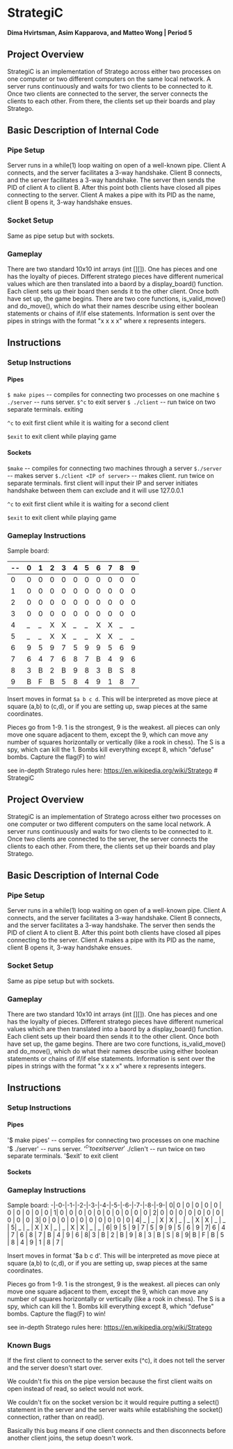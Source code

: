 # StrategiC
#### Dima Hvirtsman, Asim Kapparova, and Matteo Wong | Period 5

## Project Overview


StrategiC is an implementation of Stratego across either two processes on one computer or two different computers on the same local network. A server runs continuously and waits for two clients to be connected to it. Once two clients are connected to the server, the server connects the clients to each other. From there, the clients set up their boards and play Stratego.

## Basic Description of Internal Code

### Pipe Setup
Server runs in a while(1) loop waiting on open of a well-known pipe. Client A connects, and the server facilitates a 3-way handshake. Client B connects, and the server facilitates a 3-way handshake. The server then sends the PID of client A to  client B. After this point both clients have closed all pipes connecting to the server. Client A makes a pipe with its PID as the name, client B opens it, 3-way handshake ensues.

### Socket Setup
Same as pipe setup but with sockets.

### Gameplay
There are two standard 10x10 int arrays (int [][]). One has pieces and one has the loyalty of pieces. Different stratego pieces have different numerical values which are then translated into a baord by a display_board() function. Each client sets up their board then sends it to the other client. Once both have set up, the game begins. There are two core functions, is_valid_move() and do_move(), which do what their names describe using either boolean statements or chains of if/if else statements. Information is sent over the pipes in strings with the format "x x x x" where x represents integers.


## Instructions

### Setup Instructions

#### Pipes

`$ make pipes` -- compiles for connecting two processes on one machine
`$ ./server` -- runs server. `$^c` to exit server
`$ ./client` -- run twice on two separate terminals. 
exiting

`^c` to exit first client while it is waiting for a second client

`$exit` to exit client while playing game


#### Sockets

`$make` -- compiles for connecting two machines through a server
`$./server` -- makes server
`$./client <IP of server>` -- makes client. run twice on separate terminals. first client will input their IP and server initiates handshake between them
can exclude <IP of server> and it will use 127.0.0.1

`^c` to exit first client while it is waiting for a second client

`$exit` to exit client while playing game

### Gameplay Instructions

Sample board: 

-- | 0 | 1 | 2 | 3 | 4 | 5 | 6 | 7 | 8 | 9 |
---|---|---|---|---|---|---|---|---|---|---|
0| 0 | 0 | 0 | 0 | 0 | 0 | 0 | 0 | 0 | 0 | 
1| 0 | 0 | 0 | 0 | 0 | 0 | 0 | 0 | 0 | 0 | 
2| 0 | 0 | 0 | 0 | 0 | 0 | 0 | 0 | 0 | 0 | 
3| 0 | 0 | 0 | 0 | 0 | 0 | 0 | 0 | 0 | 0 | 
4| _ | _ | X | X | _ | _ | X | X | _ | _ | 
5| _ | _ | X | X | _ | _ | X | X | _ | _ | 
6| 9 | 5 | 9 | 7 | 5 | 9 | 9 | 5 | 6 | 9 | 
7| 6 | 4 | 7 | 6 | 8 | 7 | B | 4 | 9 | 6 | 
8| 3 | B | 2 | B | 9 | 8 | 3 | B | S | 8 | 
9| B | F | B | 5 | 8 | 4 | 9 | 1 | 8 | 7 | 



Insert moves in format `$a b c d`. This will be interpreted as move piece at square (a,b) to (c,d), or if you are setting up, swap pieces at the same coordinates.

Pieces go from 1-9. 1 is the strongest, 9 is the weakest. all pieces can only move one square adjacent to them, except the 9, which can move any number of squares horizontally or vertically (like a rook in chess).
The S is a spy, which can kill the 1.
Bombs kill everything except 8, which "defuse" bombs.
Capture the flag(F) to win!

see in-depth Stratego rules here: https://en.wikipedia.org/wiki/Stratego # StrategiC


## Project Overview

StrategiC is an implementation of Stratego across either two processes on one computer or two different computers on the same local network. A server runs continuously and waits for two clients to be connected to it. Once two clients are connected to the server, the server connects the clients to each other. From there, the clients set up their boards and play Stratego.

## Basic Description of Internal Code

### Pipe Setup
Server runs in a while(1) loop waiting on open of a well-known pipe. Client A connects, and the server facilitates a 3-way handshake. Client B connects, and the server facilitates a 3-way handshake. The server then sends the PID of client A to  client B. After this point both clients have closed all pipes connecting to the server. Client A makes a pipe with its PID as the name, client B opens it, 3-way handshake ensues.

### Socket Setup
Same as pipe setup but with sockets.

### Gameplay
There are two standard 10x10 int arrays (int [][]). One has pieces and one has the loyalty of pieces. Different stratego pieces have different numerical values which are then translated into a baord by a display_board() function. Each client sets up their board then sends it to the other client. Once both have set up, the game begins. There are two core functions, is_valid_move() and do_move(), which do what their names describe using either boolean statements or chains of if/if else statements. Information is sent over the pipes in strings with the format "x x x x" where x represents integers.


## Instructions

### Setup Instructions

#### Pipes

'$ make pipes' -- compiles for connecting two processes on one machine
'$ ./server' -- runs server. '$^c' to exit server
'$ ./clien't -- run twice on two separate terminals. '$exit' to exit client


#### Sockets


### Gameplay Instructions

Sample board:
-|-0-|-1-|-2-|-3-|-4-|-5-|-6-|-7-|-8-|-9-|
0| 0 | 0 | 0 | 0 | 0 | 0 | 0 | 0 | 0 | 0 | 
1| 0 | 0 | 0 | 0 | 0 | 0 | 0 | 0 | 0 | 0 | 
2| 0 | 0 | 0 | 0 | 0 | 0 | 0 | 0 | 0 | 0 | 
3| 0 | 0 | 0 | 0 | 0 | 0 | 0 | 0 | 0 | 0 | 
4| _ | _ | X | X | _ | _ | X | X | _ | _ | 
5| _ | _ | X | X | _ | _ | X | X | _ | _ | 
6| 9 | 5 | 9 | 7 | 5 | 9 | 9 | 5 | 6 | 9 | 
7| 6 | 4 | 7 | 6 | 8 | 7 | B | 4 | 9 | 6 | 
8| 3 | B | 2 | B | 9 | 8 | 3 | B | S | 8 | 
9| B | F | B | 5 | 8 | 4 | 9 | 1 | 8 | 7 | 

Insert moves in format '$a b c d'. This will be interpreted as move piece at square (a,b) to (c,d), or if you are setting up, swap pieces at the same coordinates.

Pieces go from 1-9. 1 is the strongest, 9 is the weakest. all pieces can only move one square adjacent to them, except the 9, which can move any number of squares horizontally or vertically (like a rook in chess).
The S is a spy, which can kill the 1.
Bombs kill everything except 8, which "defuse" bombs.
Capture the flag(F) to win!

see in-depth Stratego rules here: https://en.wikipedia.org/wiki/Stratego 

### Known Bugs

If the first client to connect to the server exits (^c), it does not tell the server and the server doesn't start over.

   We couldn't fix this on the pipe version because the first client waits on open instead of read, so select would not work.
   
   We couldn't fix on the socket version bc it would require putting a select() statement in the server and the server waits while establishing the socket() connection, rather than on read().
   
   Basically this bug means if one client connects and then disconnects before another client joins, the setup doesn't work.